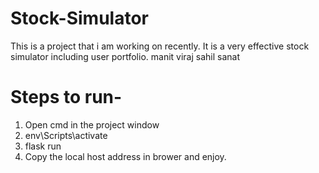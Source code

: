 # Stock-Simulator
This is a project that i am working on recently.
It is a very effective stock simulator including user portfolio.
manit
viraj
sahil
sanat

# Steps to run-
1. Open cmd in the project window
2. env\Scripts\activate
3. flask run
4. Copy the local host address in brower and enjoy.

